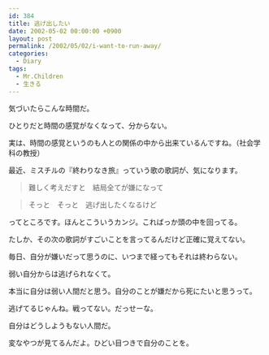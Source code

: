 ```yaml
---
id: 384
title: 逃げ出したい
date: 2002-05-02 00:00:00 +0900
layout: post
permalink: /2002/05/02/i-want-to-run-away/
categories:
  - Diary
tags:
  - Mr.Children
  - 生きる
---
```

気づいたらこんな時間だ。
  
ひとりだと時間の感覚がなくなって、分からない。
  
実は、時間の感覚というのも人との関係の中から出来ているんですね。（社会学科の教授）

最近、ミスチルの『終わりなき旅』っていう歌の歌詞が、気になります。

> 難しく考えだすと　結局全てが嫌になって
  
> そっと　そっと　逃げ出したくなるけど

ってところです。ほんとこういうカンジ。こればっか頭の中を回ってる。
  
たしか、その次の歌詞がすごいことを言ってるんだけど正確に覚えてない。
  
毎日、自分が嫌いだって思うのに、いつまで経ってもそれは終わらない。
  
弱い自分からは逃げられなくて。

本当に自分は弱い人間だと思う。自分のことが嫌だから死にたいと思うって。
  
逃げてるじゃんね。戦ってない。だっせーな。

自分はどうしようもない人間だ。
  
変なやつが見てるんだよ。ひどい目つきで自分のことを。
